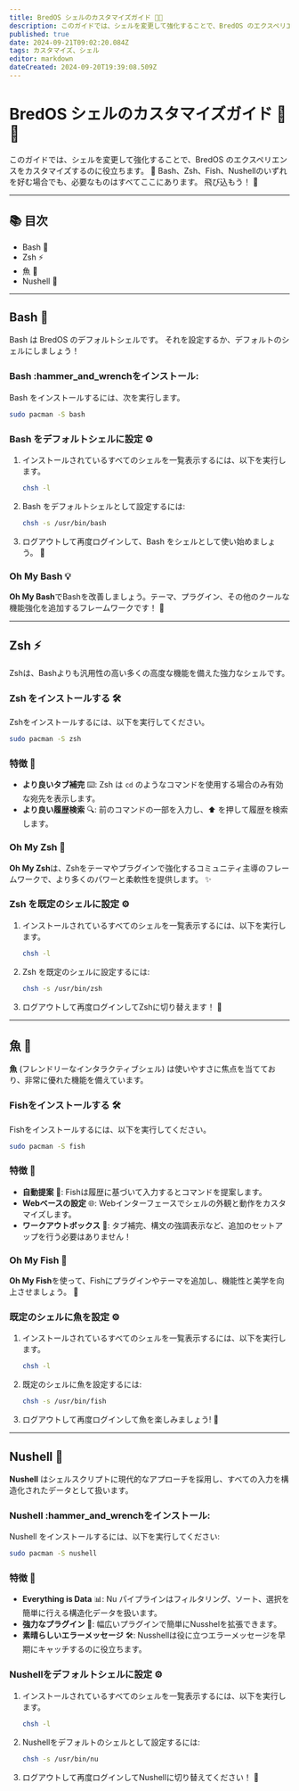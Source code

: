 ```yaml
---
title: BredOS シェルのカスタマイズガイド 🐚🎨
description: このガイドでは、シェルを変更して強化することで、BredOS のエクスペリエンスをカスタマイズするのに役立ちます。 🚀 Bash、Zsh、Fish、Nushellのいずれを好む場合でも、必要なものはすべてここにあります。 飛び込もう！ 🌊
published: true
date: 2024-09-21T09:02:20.084Z
tags: カスタマイズ、シェル
editor: markdown
dateCreated: 2024-09-20T19:39:08.509Z
---
```


# BredOS シェルのカスタマイズガイド 🐚🎨

このガイドでは、シェルを変更して強化することで、BredOS のエクスペリエンスをカスタマイズするのに役立ちます。 🚀 Bash、Zsh、Fish、Nushellのいずれを好む場合でも、必要なものはすべてここにあります。 飛び込もう！ 🌊

---

## 📚 目次

- Bash 🐢
- Zsh ⚡
- 魚 🐠
- Nushell 🧠

---

## Bash 🐢

Bash は BredOS のデフォルトシェルです。 それを設定するか、デフォルトのシェルにしましょう！

### Bash :hammer_and_wrenchをインストール:

Bash をインストールするには、次を実行します。

```bash
sudo pacman -S bash
```

### Bash をデフォルトシェルに設定 ⚙️

1. インストールされているすべてのシェルを一覧表示するには、以下を実行します。
   ```bash
   chsh -l
   ```
2. Bash をデフォルトシェルとして設定するには:
   ```bash
   chsh -s /usr/bin/bash
   ```
3. ログアウトして再度ログインして、Bash をシェルとして使い始めましょう。 🔄

### Oh My Bash 💡

**Oh My Bash**でBashを改善しましょう。テーマ、プラグイン、その他のクールな機能強化を追加するフレームワークです！ 🌟

---

## Zsh ⚡

Zshは、Bashよりも汎用性の高い多くの高度な機能を備えた強力なシェルです。

### Zsh をインストールする 🛠️

Zshをインストールするには、以下を実行してください。

```bash
sudo pacman -S zsh
```

### 特徴 🌟

- **より良いタブ補完** ⌨️: Zsh は `cd` のようなコマンドを使用する場合のみ有効な宛先を表示します。
- **より良い履歴検索** 🔍: 前のコマンドの一部を入力し、⬆️ を押して履歴を検索します。

### Oh My Zsh 🧩

**Oh My Zsh**は、Zshをテーマやプラグインで強化するコミュニティ主導のフレームワークで、より多くのパワーと柔軟性を提供します。 ✨

### Zsh を既定のシェルに設定 ⚙️

1. インストールされているすべてのシェルを一覧表示するには、以下を実行します。
   ```bash
   chsh -l
   ```
2. Zsh を既定のシェルに設定するには:
   ```bash
   chsh -s /usr/bin/zsh
   ```
3. ログアウトして再度ログインしてZshに切り替えます！ 🔄

---

## 魚 🐠

**魚** (フレンドリーなインタラクティブシェル) は使いやすさに焦点を当てており、非常に優れた機能を備えています。

### Fishをインストールする 🛠️

Fishをインストールするには、以下を実行してください。

```bash
sudo pacman -S fish
```

### 特徴 🌟

- **自動提案** 🤖: Fishは履歴に基づいて入力するとコマンドを提案します。
- **Webベースの設定** 🌐: Webインターフェースでシェルの外観と動作をカスタマイズします。
- **ワークアウトボックス** 🧰: タブ補完、構文の強調表示など、追加のセットアップを行う必要はありません！

### Oh My Fish 🎣

**Oh My Fish**を使って、Fishにプラグインやテーマを追加し、機能性と美学を向上させましょう。 🌈

### 既定のシェルに魚を設定 ⚙️

1. インストールされているすべてのシェルを一覧表示するには、以下を実行します。
   ```bash
   chsh -l
   ```
2. 既定のシェルに魚を設定するには:
   ```bash
   chsh -s /usr/bin/fish
   ```
3. ログアウトして再度ログインして魚を楽しみましょう! 🔄

---

## Nushell 🧠

**Nushell** はシェルスクリプトに現代的なアプローチを採用し、すべての入力を構造化されたデータとして扱います。

### Nushell :hammer_and_wrenchをインストール:

Nushell をインストールするには、以下を実行してください:

```bash
sudo pacman -S nushell
```

### 特徴 🌟

- **Everything is Data** 📊: Nu パイプラインはフィルタリング、ソート、選択を簡単に行える構造化データを扱います。
- **強力なプラグイン** 🔌: 幅広いプラグインで簡単にNusshelを拡張できます。
- **素晴らしいエラーメッセージ** 🛠️: Nusshellは役に立つエラーメッセージを早期にキャッチするのに役立ちます。

### Nushellをデフォルトシェルに設定 ⚙️

1. インストールされているすべてのシェルを一覧表示するには、以下を実行します。
   ```bash
   chsh -l
   ```
2. Nushellをデフォルトのシェルとして設定するには:
   ```bash
   chsh -s /usr/bin/nu
   ```
3. ログアウトして再度ログインしてNushellに切り替えてください！ 🔄
